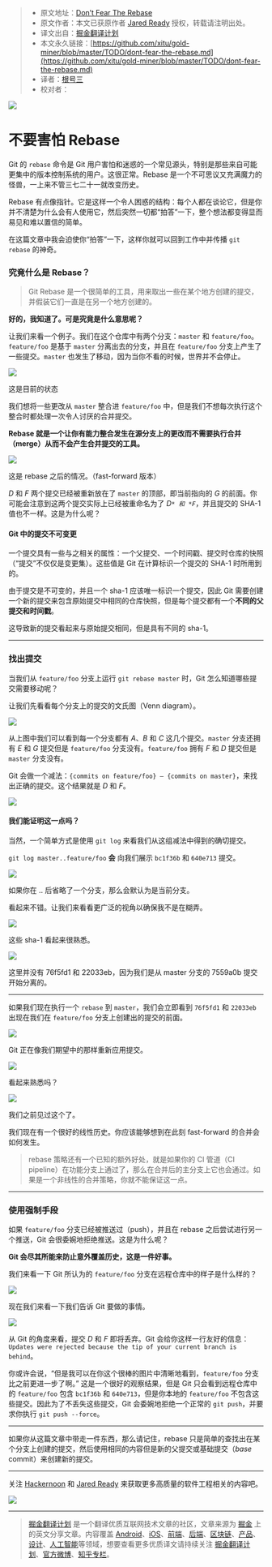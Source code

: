 > * 原文地址：[Don’t Fear The Rebase](https://hackernoon.com/dont-fear-the-rebase-bca683888dae)
> * 原文作者：本文已获原作者 [Jared Ready](https://hackernoon.com/@jared.ready) 授权，转载请注明出处。
> * 译文出自：[掘金翻译计划](https://github.com/xitu/gold-miner)
> * 本文永久链接：[https://github.com/xitu/gold-miner/blob/master/TODO/dont-fear-the-rebase.md](https://github.com/xitu/gold-miner/blob/master/TODO/dont-fear-the-rebase.md)
> * 译者：[根号三](https://github.com/sqrthree)
> * 校对者：

![](https://ws3.sinaimg.cn/large/006tKfTcly1fpet99qa0jj31hc0icwg4.jpg)

# 不要害怕 Rebase

Git 的 `rebase` 命令是 Git 用户害怕和迷惑的一个常见源头，特别是那些来自可能更集中的版本控制系统的用户。这很正常。Rebase 是一个不可思议又充满魔力的怪兽，一上来不管三七二十一就改变历史。

Rebase 有点像指针。它是这样一个令人困惑的结构：每个人都在谈论它，但是你并不清楚为什么会有人使用它，然后突然一切都“拍答”一下，整个想法都变得显而易见和难以置信的简单。

在这篇文章中我会迫使你“拍答”一下，这样你就可以回到工作中并传播 `git rebase` 的神奇。

### 究竟什么是 Rebase？

> Git Rebase 是一个很简单的工具，用来取出一些在某个地方创建的提交，并假装它们一直是在另一个地方创建的。

**好的，我知道了。可是究竟是什么意思呢？**

让我们来看一个例子。我们在这个仓库中有两个分支：`master` 和 `feature/foo`。`feature/foo` 是基于 `master` 分离出去的分支，并且在 `feature/foo` 分支上产生了一些提交。`master` 也发生了移动，因为当你不看的时候，世界并不会停止。

![](https://ws1.sinaimg.cn/large/006tKfTcly1fpeujk93g1j318g0rg41j.jpg)

这是目前的状态

我们想将一些更改从 `master` 整合进 `feature/foo` 中，但是我们不想每次执行这个整合时都处理一次令人讨厌的合并提交。

**Rebase 就是一个让你有能力整合发生在源分支上的更改而不需要执行合并（merge）从而不会产生合并提交的工具。**

![](https://ws2.sinaimg.cn/large/006tKfTcly1fpeups3ff0j31jk0g9acl.jpg)

这是 rebase 之后的情况。（fast-forward 版本）

*D* 和 *F* 两个提交已经被重新放在了 `master` 的顶部，即当前指向的 *G* 的前面。你可能会注意到这两个提交实际上已经被重命名为了 *D`* 和 *F`*，并且提交的 SHA-1 值也不一样。这是为什么呢？

#### Git 中的提交不可变更

一个提交具有一些与之相关的属性：一个父提交、一个时间戳、提交时仓库的快照（“提交”不仅仅是变更集）。这些值是 Git 在计算标识一个提交的 SHA-1 时所用到的。

由于提交是不可变的，并且一个 sha-1 应该唯一标识一个提交，因此 Git 需要创建一个新的提交来包含原始提交中相同的仓库快照，但是每个提交都有一个**不同的父提交和时间戳**。

这导致新的提交看起来与原始提交相同，但是具有不同的 sha-1。

---

### 找出提交

当我们从 `feature/foo` 分支上运行 `git rebase master` 时，Git 怎么知道哪些提交需要移动呢？

让我们先看看每个分支上的提交的文氏图（Venn diagram）。

![](https://ws2.sinaimg.cn/large/006tKfTcly1fpevtxsiwvj318g0ufads.jpg)

从上图中我们可以看到每一个分支都有 *A*、*B* 和 *C* 这几个提交。`master` 分支还拥有 *E* 和 *G* 提交但是 `feature/foo` 分支没有。`feature/foo` 拥有 *F* 和 *D* 提交但是 `master` 分支没有。

Git 会做一个减法：`{commits on feature/foo} — {commits on master}`，来找出正确的提交。这个结果就是 *D* 和 *F*。

![](https://ws2.sinaimg.cn/large/006tKfTcly1fpevx9tq3rj318g0v577x.jpg)

#### 我们能证明这一点吗？

当然，一个简单方式是使用 `git log` 来看我们从这组减法中得到的确切提交。

`git log master..feature/foo` **会** 向我们展示 `bc1f36b` 和 `640e713` 提交。

![](https://ws3.sinaimg.cn/large/006tKfTcly1fpew0jd7j1j318g045wfn.jpg)

如果你在 .. 后省略了一个分支，那么会默认为是当前分支。

看起来不错。让我们来看看更广泛的视角以确保我不是在糊弄。

![](https://ws3.sinaimg.cn/large/006tKfTcly1fpew54td7vj318g07ajty.jpg)

这些 sha-1 看起来很熟悉。

![](https://ws3.sinaimg.cn/large/006tKfTcly1fpew5prdn4j318g0790v3.jpg)

这里并没有 76f5fd1 和 22033eb，因为我们是从 master 分支的 7559a0b 提交开始分离的。

---

如果我们现在执行一个 `rebase` 到 `master`，我们会立即看到 `76f5fd1` 和 `22033eb` 出现在我们在 `feature/foo` 分支上创建出的提交的前面。

![](https://ws3.sinaimg.cn/large/006tKfTcly1fpewljxlmej318g05y0u9.jpg)

Git 正在像我们期望中的那样重新应用提交。

![](https://ws3.sinaimg.cn/large/006tKfTcly1fpewouxdggj318g0a0dj0.jpg)

看起来熟悉吗？

![](https://ws3.sinaimg.cn/large/006tKfTcly1fpewpe9c16j318g0d0jt3.jpg)

我们之前见过这个了。

我们现在有一个很好的线性历史。你应该能够想到在此刻 fast-forward 的合并会如何发生。

> rebase 策略还有一个已知的额外好处，就是如果你的 CI 管道（CI pipeline）在功能分支上通过了，那么在合并后的主分支上它也会通过。如果是一个非线性的合并策略，你就不能保证这一点。

---

### 使用强制手段

如果 `feature/foo` 分支已经被推送过（push），并且在 rebase 之后尝试进行另一个推送，Git 会很委婉地拒绝推送。这是为什么呢？

**Git 会尽其所能来防止意外覆盖历史，这是一件好事。**

我们来看一下 Git 所认为的 `feature/foo` 分支在远程仓库中的样子是什么样的？

![](https://ws2.sinaimg.cn/large/006tKfTcly1fpexhw94i1j31080oi76p.jpg)

现在我们来看一下我们告诉 Git 要做的事情。

![](https://ws4.sinaimg.cn/large/006tKfTcly1fpexk964q3j318g0fl40s.jpg)

从 Git 的角度来看，提交 *D* 和 *F* 即将丢弃。Git 会给你这样一行友好的信息：`Updates were rejected because the tip of your current branch is behind`。

你或许会说，“但是我可以在你这个很棒的图片中清晰地看到，`feature/foo` 分支比之前更进一步了啊。” 这是一个很好的观察结果，但是 Git 只会看到远程仓库中的 `feature/foo` 包含 `bc1f36b` 和 `640e713`，但是你本地的 `feature/foo` 不包含这些提交。因此为了不丢失这些提交，Git 会委婉地拒绝一个正常的 `git push`，并要求你执行 `git push --force`。

---

如果你从这篇文章中带走一件东西，那么请记住，rebase 只是简单的查找出在某个分支上创建的提交，然后使用相同的内容但是新的父提交或基础提交（*base* commit）来创建新的提交。

---

关注 [Hackernoon](https://medium.com/@hackernoon) 和 [Jared Ready](https://medium.com/@jared.ready) 来获取更多高质量的软件工程相关的内容吧。

[![](https://cdn-images-1.medium.com/max/1600/1*PZjwR1Nbluff5IMI6Y1T6g@2x.png)](https://goo.gl/w4Pbea)

---

> [掘金翻译计划](https://github.com/xitu/gold-miner) 是一个翻译优质互联网技术文章的社区，文章来源为 [掘金](https://juejin.im) 上的英文分享文章。内容覆盖 [Android](https://github.com/xitu/gold-miner#android)、[iOS](https://github.com/xitu/gold-miner#ios)、[前端](https://github.com/xitu/gold-miner#前端)、[后端](https://github.com/xitu/gold-miner#后端)、[区块链](https://github.com/xitu/gold-miner#区块链)、[产品](https://github.com/xitu/gold-miner#产品)、[设计](https://github.com/xitu/gold-miner#设计)、[人工智能](https://github.com/xitu/gold-miner#人工智能)等领域，想要查看更多优质译文请持续关注 [掘金翻译计划](https://github.com/xitu/gold-miner)、[官方微博](http://weibo.com/juejinfanyi)、[知乎专栏](https://zhuanlan.zhihu.com/juejinfanyi)。
